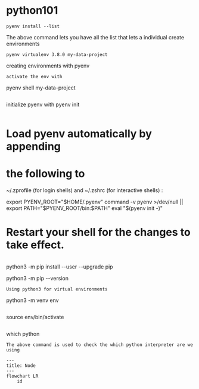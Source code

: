 # python101
```
pyenv install --list
```
The above command lets you have all the list that lets a individual create environments

```
pyenv virtualenv 3.8.0 my-data-project
```
creating environments with pyenv

```
activate the env with 

```
pyenv shell my-data-project
```
```
initialize pyenv with pyenv init
```
```
# Load pyenv automatically by appending
# the following to 
~/.zprofile (for login shells)
and ~/.zshrc (for interactive shells) :

export PYENV_ROOT="$HOME/.pyenv"
command -v pyenv >/dev/null || export PATH="$PYENV_ROOT/bin:$PATH"
eval "$(pyenv init -)"

# Restart your shell for the changes to take effect.
```
```
python3 -m pip install --user --upgrade pip

python3 -m pip --version

```
Using python3 for virtual environments
```
python3 -m venv env
```
```
source env/bin/activate
```
```
which python
```
The above command is used to check the which python interpreter are we using

---
title: Node
---
flowchart LR
    id



